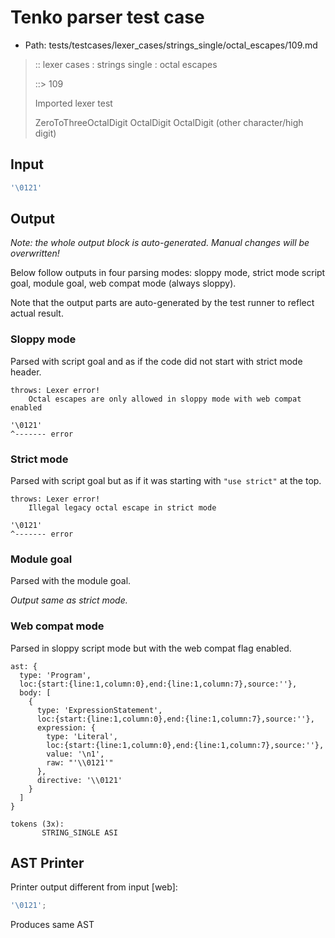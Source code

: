 # Tenko parser test case

- Path: tests/testcases/lexer_cases/strings_single/octal_escapes/109.md

> :: lexer cases : strings single : octal escapes
>
> ::> 109
>
> Imported lexer test
>
> ZeroToThreeOctalDigit OctalDigit OctalDigit (other character/high digit)

## Input

`````js
'\0121'
`````

## Output

_Note: the whole output block is auto-generated. Manual changes will be overwritten!_

Below follow outputs in four parsing modes: sloppy mode, strict mode script goal, module goal, web compat mode (always sloppy).

Note that the output parts are auto-generated by the test runner to reflect actual result.

### Sloppy mode

Parsed with script goal and as if the code did not start with strict mode header.

`````
throws: Lexer error!
    Octal escapes are only allowed in sloppy mode with web compat enabled

'\0121'
^------- error
`````

### Strict mode

Parsed with script goal but as if it was starting with `"use strict"` at the top.

`````
throws: Lexer error!
    Illegal legacy octal escape in strict mode

'\0121'
^------- error
`````


### Module goal

Parsed with the module goal.

_Output same as strict mode._

### Web compat mode

Parsed in sloppy script mode but with the web compat flag enabled.

`````
ast: {
  type: 'Program',
  loc:{start:{line:1,column:0},end:{line:1,column:7},source:''},
  body: [
    {
      type: 'ExpressionStatement',
      loc:{start:{line:1,column:0},end:{line:1,column:7},source:''},
      expression: {
        type: 'Literal',
        loc:{start:{line:1,column:0},end:{line:1,column:7},source:''},
        value: '\n1',
        raw: "'\\0121'"
      },
      directive: '\\0121'
    }
  ]
}

tokens (3x):
       STRING_SINGLE ASI
`````


## AST Printer

Printer output different from input [web]:

````js
'\0121';
````

Produces same AST
